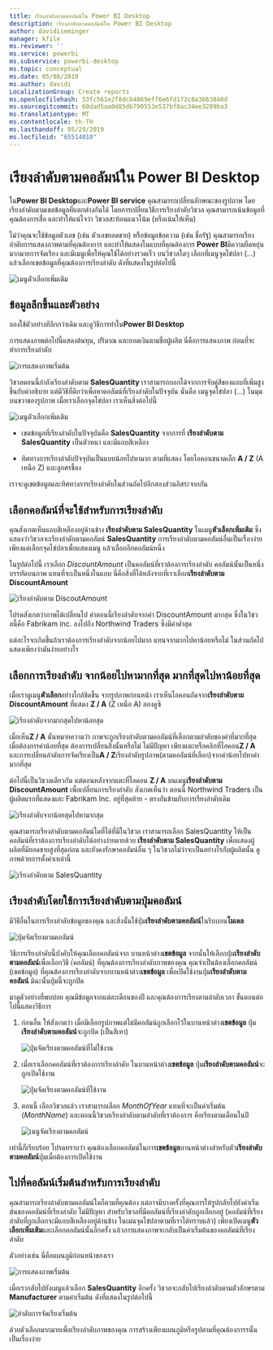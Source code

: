```yaml
---
title: เรียงลำดับตามคอลัมน์ใน Power BI Desktop
description: เรียงลำดับตามคอลัมน์ใน Power BI Desktop
author: davidiseminger
manager: kfile
ms.reviewer: ''
ms.service: powerbi
ms.subservice: powerbi-desktop
ms.topic: conceptual
ms.date: 05/08/2019
ms.author: davidi
LocalizationGroup: Create reports
ms.openlocfilehash: 53fc561e2f8dcb4869eff6e6fd172c8a3663840d
ms.sourcegitcommit: 60dad5aa0d85db790553e537bf8ac34ee3289ba3
ms.translationtype: MT
ms.contentlocale: th-TH
ms.lasthandoff: 05/29/2019
ms.locfileid: "65514010"
---
```

# <a name="sort-by-column-in-power-bi-desktop"></a>เรียงลำดับตามคอลัมน์ใน Power BI Desktop
ใน**Power BI Desktop**และ**Power BI service** คุณสามารถเปลี่ยนลักษณะของรูปภาพ โดยเรียงลำดับตามเขตข้อมูลที่แตกต่างกันได้ โดยการเปลี่ยนวิธีการเรียงลำดับวิชวล คุณสามารถเน้นข้อมูลที่คุณต้องการสื่อ และทำให้แน่ใจว่า วิชวลสะท้อนแนวโน้ม (หรือเน้นให้เห็น)

ไม่ว่าคุณจะใช้ข้อมูลตัวเลข (เช่น ตัวเลขยอดขาย) หรือข้อมูลข้อความ (เช่น ชื่อรัฐ) คุณสามารถเรียงลำดับการแสดงภาพตามที่คุณต้องการ และทำให้แสดงในแบบที่คุณต้องการ  **Power BI**มีความยืดหยุ่นมากมายการจัดเรียง และมีเมนูเพื่อให้คุณใช้ได้อย่างรวดเร็ว บนวิชวลใดๆ เลือกที่เมนูจุดไข่ปลา (...) แล้วเลือกเขตข้อมูลที่คุณต้องการเรียงลำดับ ดังที่แสดงในรูปต่อไปนี้

![เมนูตัวเลือกเพิ่มเติม](media/desktop-sort-by-column/sortbycolumn_2.png)

## <a name="more-depth-and-an-example"></a>ข้อมูลลึกขึ้นและตัวอย่าง
ลองใช้ตัวอย่างทีลึกกว่าเดิม และดูวิธีการทำใน**Power BI Desktop**

การแสดงภาพต่อไปนี้แสดงต้นทุน, ปริมาณ และยอดเงินตามชื่อผู้ผลิต นี่คือการแสดงภาพ ก่อนที่จะทำการเรียงลำดับ

![การแสดงภาพเริ่มต้น](media/desktop-sort-by-column/sortbycolumn_1.png)

วิชวลตอนนี้กำลังเรียงลำดับตาม **SalesQuantity** เราสามารถบอกได้จากการจับคู่สีของแถบที่เพิ่มสูงขึ้นกับคำอธิบาย แต่มีวิธีที่ดีกว่าเพื่อหาคอลัมน์ที่เรียงลำดับในปัจจุบัน นั่นคือ เมนูจุดไข่ปลา (...) ในมุมบนขวาของรูปภาพ เมื่อเราเลือกจุดไข่ปลา เราเห็นสิ่งต่อไปนี้

![เมนูตัวเลือกเพิ่มเติม](media/desktop-sort-by-column/sortbycolumn_2.png)

* เขตข้อมูลที่เรียงลำดับในปัจจุบันคือ **SalesQuantity** จากการที่ **เรียงลำดับตาม SalesQuantity** เป็นตัวหนา และมีแถบสีเหลือง 

* ทิศทางการเรียงลำดับปัจจุบันเป็นแบบน้อยไปหามาก ตามที่แสดง โดยไอคอนขนาดเล็ก **A / Z** (A เหนือ Z) และลูกศรชี้ลง

เราจะดูเขตข้อมูลและทิศทางการเรียงลำดับในส่วนถัดไปอีกสองส่วนอิสระจากกัน

## <a name="selecting-which-column-to-use-for-sorting"></a>เลือกคอลัมน์ที่จะใช้สำหรับการเรียงลำดับ
คุณสังเกตเห็นแถบสีเหลืองอยู่ด้านข้าง **เรียงลำดับตาม SalesQuantity** ในเมนู**ตัวเลือกเพิ่มเติม** ซึ่งแสดงว่าวิชวลจะเรียงลำดับตามคอลัมน์ **SalesQuantity** การเรียงลำดับตามคอลัมน์อื่นเป็นเรื่องง่าย เพียงแค่เลือกจุดไข่ปลาเพื่อแสดงเมนู แล้วเลือกอีกคอลัมน์หนึ่ง

ในรูปต่อไปนี้ เราเลือก *DiscountAmount* เป็นคอลัมน์ที่เราต้องการเรียงลำดับ คอลัมน์นั้นเป็นหนึ่งบรรทัดบนภาพ แทนที่จะเป็นหนึ่งในแถบ นี่คือสิ่งที่ได้หลังจากที่เราเลือก**เรียงลำดับตาม DiscountAmount**

![เรียงลำดับตาม DiscoutAmount](media/desktop-sort-by-column/sortbycolumn_3.png)

โปรดสังเกตว่าภาพได้เปลี่ยนไป ค่าตอนนี้เรียงลำดับจากค่า DiscountAmount มากสุด ซึ่งในวิชวลนี้คือ Fabrikam inc. ลงไปถึง Northwind Traders ซึ่งมีค่าต่ำสุด 

แต่อะไรจะเกิดขึ้นถ้าเราต้องการเรียงลำดับจากน้อยไปมาก แทนจากมากไปหาน้อยหรือไม่ ในส่วนถัดไปแสดงเพียงว่ามันง่ายอย่างไร

## <a name="selecting-the-sort-order---smallest-to-largest-largest-to-smallest"></a>เลือกการเรียงลำดับ จากน้อยไปหามากที่สุด มากที่สุดไปหาน้อยที่สุด
เมื่อเราดูเมนู**ตัวเลือก**อย่างใกล้ชิดขึ้น จากรูปภาพก่อนหน้า เราเห็นไอคอนถัดจาก**เรียงลำดับตาม DiscountAmount** ที่แสดง **Z / A** (Z เหนือ A) ลองดูซิ

![เรียงลำดับจากมากสุดไปหาน้อยสุด](media/desktop-sort-by-column/sortbycolumn_4.png)

เมื่อเห็น**Z / A** นั่นหมายความว่า ภาพจะถูกเรียงลำดับตามคอลัมน์ที่เลือกตามลำดับของค่าที่มากที่สุดเมื่อต้องการค่าน้อยที่สุด ต้องการเปลี่ยนสิ่งนั้นหรือไม่ ไม่มีปัญหา เพียงแตะหรือคลิกที่ไอคอน**Z / A** และการเปลี่ยนลำดับการจัดเรียงเป็น**A / Z**เรียงลำดับรูปภาพ(ตามคอลัมน์ที่เลือก)จากค่าน้อยไปหาค่ามากที่สุด

ต่อไปนี้เป็นวิชวลเดียวกัน แต่ตอนหลังจากแตะที่ไอคอน **Z / A** บนเมนู**เรียงลำดับตาม DiscountAmount** เพื่อเปลี่ยนการเรียงลำดับ สังเกตเห็นว่า ตอนนี้ Northwind Traders เป็นผู้ผลิตแรกที่แสดงและ Fabrikam Inc. อยู่ที่สุดท้าย - ตรงกันข้ามกับการเรียงลำดับเดิม

![เรียงลำดับจากน้อยสุดไปหามากสุด](media/desktop-sort-by-column/sortbycolumn_5.png)

คุณสามารถเรียงลำดับตามคอลัมน์ใดที่ได้ที่มีในวิชวล เราสามารถเลือก SalesQuantity ให้เป็นคอลัมน์ที่เราต้องการเรียงลำดับได้อย่างง่ายดายด้วย **เรียงลำดับตาม SalesQuantity** เพื่อแสดงผู้ผลิตที่มียอดขายสูงที่สุดก่อน และยังคงรักษาคอลัมน์อื่น ๆ ในวิชวลไม่ว่าจะเป็นอย่างไรกับผู้ผลิตนั้น ดูภาพด้วยการตั้งค่าเหล่านี้

![เรียงลำดับตาม SalesQuantity](media/desktop-sort-by-column/sortbycolumn_6.png)

## <a name="sort-using-the-sort-by-column-button"></a>เรียงลำดับโดยใช้การเรียงลำดับตามปุ่มคอลัมน์
มีวิธีอื่นในการเรียงลำดับข้อมูลของคุณ และสิ่งนั้นใช้ปุ่ม**เรียงลำดับตามคอลัมน์**ในริบบอน**โมเดล**

![ปุ่มจัดเรียงตามคอลัมน์](media/desktop-sort-by-column/sortbycolumn_8.png)

วิธีการเรียงลำดับนี้บังคับให้คุณเลือกคอลัมน์จาก บานหน้าต่าง**เขตข้อมูล** จากนั้นให้เลือกปุ่ม**เรียงลำดับตามคอลัมน์**เพื่อเลือกวิธี (่คอลัมน์) ที่คุณต้องการเรียงลำดับภาพของคุณ คุณจำเป็นต้องเลือกคอลัมน์ (เขตข้อมูล) ที่คุณต้องการเรียงลำดับจากบานหน้าต่าง**เขตข้อมูล** เพื่อเปิดใช้งานปุ่ม**เรียงลำดับตามคอลัมน์** มิฉะนั้นปุ่มนี้จะถูกปิด

มาดูตัวอย่างที่พบบ่อย คุณมีข้อมูลจากแต่ละเดือนของปี และคุณต้องการเรียงตามลำดับเวลา ขั้นตอนต่อไปนี้แสดงวิธีการ

1. ก่อนอื่น ให้สังเกตว่า เมื่อมีเลือกรูปภาพแต่ไม่มีคอลัมน์ถูกเลือกไว้ในบานหน้าต่าง**เขตข้อมูล** ปุ่ม**เรียงลำดับตามคอลัมน์**จะถูกปิด (เป็นสีเทา)
   
   ![ปุ่มจัดเรียงตามคอลัมน์ที่ไม่ใช้งาน](media/desktop-sort-by-column/sortbycolumn_9.png)

2. เมื่อเราเลือกคอลัมน์ที่เราต้องการเรียงลำดับ ในบานหน้าต่าง**เขตข้อมูล** ปุ่ม**เรียงลำดับตามคอลัมน์**จะถูกเปิดใช้งาน
   
   ![ปุ่มจัดเรียงตามคอลัมน์ที่ใช้งาน](media/desktop-sort-by-column/sortbycolumn_10.png)
3. ตอนนี้ เลือกวิชวลแล้ว เราสามารถเลือก *MonthOfYear* แทนที่จะเป็นค่าเริ่มต้น (*MonthName*) และตอนนี้วิชวลเรียงลำดับตามลำดับที่เราต้องการ คือเรียงตามเดือนในปี
   
   ![เมนูจัดเรียงตามคอลัมน์](media/desktop-sort-by-column/sortbycolumn_11.png)

เท่านี้ก็เรียบร้อย โปรดทราบว่า คุณต้องเลือกคอลัมน์ในการ**เขตข้อมูล**บานหน้าต่างสำหรับตัว**เรียงลำดับตามคอลัมน์**ปุ่มเมื่อต้องการเปิดใช้งาน

## <a name="getting-back-to-default-column-for-sorting"></a>ไปที่คอลัมน์เริ่มต้นสำหรับการเรียงลำดับ
คุณสามารถเรียงลำดับตามคอลัมน์ใดก็ตามที่คุณต้อง แต่อาจมีบางครั้งที่คุณการให้รูปกลับไปยังค่าเริ่มต้นของคอลัมน์ที่เรียงลำดับ ไม่มีปัญหา สำหรับวิชวลที่มีคอลัมน์ที่เรียงลำดับถูกเลือกอยู่ (คอลัมน์ที่เรียงลำดับที่ถูกเลือกจะมีแถบสีเหลืองอยู่ด้านข้าง ในเมนจุดไข่ปลาตามที่เราได้ทราบแล้ว) เพียงเปิดเมนู**ตัวเลือกเพิ่มเติม**และเลือกคอลัมน์นั้นอีกครั้ง แล้วการแสดงภาพจะกลับเป็นค่าเริ่มต้นของคอลัมน์ที่เรียงลำดับ

ตัวอย่างเช่น นี่คือแผนภูมิก่อนหน้าของเรา

![การแสดงภาพเริ่มต้น](media/desktop-sort-by-column/sortbycolumn_6.png)

เมื่อเรากลับไปยังเมนูแล้วเลือก **SalesQuantity** อีกครั้ง วิชวลจะกลับไปเรียงลำดับตามตัวอักษรตาม **Manufacturer** ตามค่าเริ่มต้น ดังที่แสดงในรูปต่อไปนี้

![ลำดับการจัดเรียงเริ่มต้น](media/desktop-sort-by-column/sortbycolumn_7.png)

ด้วยตัวเลือกมากมายเพื่อเรียงลำดับภาพของคุณ การสร้างเพียงแผนภูมิหรือรูปตามที่คุณต้องการรนั้นเป็นเรื่องง่าย

